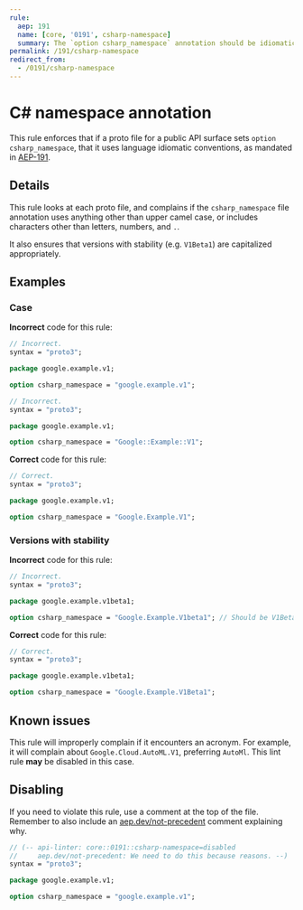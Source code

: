 ```yaml
---
rule:
  aep: 191
  name: [core, '0191', csharp-namespace]
  summary: The `option csharp_namespace` annotation should be idiomatic if set.
permalink: /191/csharp-namespace
redirect_from:
  - /0191/csharp-namespace
---
```


# C# namespace annotation

This rule enforces that if a proto file for a public API surface sets
`option csharp_namespace`, that it uses language idiomatic conventions, as
mandated in [AEP-191][].

## Details

This rule looks at each proto file, and complains if the `csharp_namespace`
file annotation uses anything other than upper camel case, or includes
characters other than letters, numbers, and `.`.

It also ensures that versions with stability (e.g. `V1Beta1`) are capitalized
appropriately.

## Examples

### Case

**Incorrect** code for this rule:

```proto
// Incorrect.
syntax = "proto3";

package google.example.v1;

option csharp_namespace = "google.example.v1";
```

```proto
// Incorrect.
syntax = "proto3";

package google.example.v1;

option csharp_namespace = "Google::Example::V1";
```

**Correct** code for this rule:

```proto
// Correct.
syntax = "proto3";

package google.example.v1;

option csharp_namespace = "Google.Example.V1";
```

### Versions with stability

**Incorrect** code for this rule:

```proto
// Incorrect.
syntax = "proto3";

package google.example.v1beta1;

option csharp_namespace = "Google.Example.V1beta1"; // Should be V1Beta1.
```

**Correct** code for this rule:

```proto
// Correct.
syntax = "proto3";

package google.example.v1beta1;

option csharp_namespace = "Google.Example.V1Beta1";
```

## Known issues

This rule will improperly complain if it encounters an acronym. For example, it
will complain about `Google.Cloud.AutoML.V1`, preferring `AutoMl`. This lint
rule **may** be disabled in this case.

## Disabling

If you need to violate this rule, use a comment at the top of the file.
Remember to also include an [aep.dev/not-precedent][] comment explaining why.

```proto
// (-- api-linter: core::0191::csharp-namespace=disabled
//     aep.dev/not-precedent: We need to do this because reasons. --)
syntax = "proto3";

package google.example.v1;

option csharp_namespace = "google.example.v1";
```

[aep-191]: https://aep.dev/191
[aep.dev/not-precedent]: https://aep.dev/not-precedent
